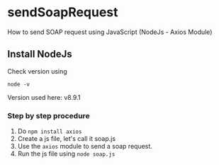# sendSoapRequest
How to send SOAP request using JavaScript (NodeJs - Axios Module)

## Install NodeJs
Check version using

``node -v
``

Version used here: v8.9.1

### Step by step procedure
1. Do ``npm install axios``
2. Create a js file, let's call it soap.js
3. Use the ``axios`` module to send a soap request.
4. Run the js file using ``node soap.js``
